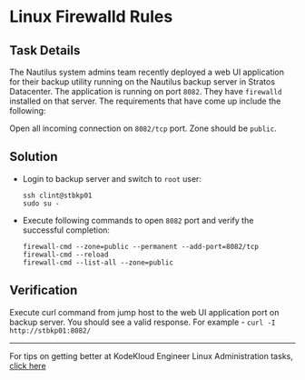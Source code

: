 # Linux Firewalld Rules

## Task Details

The Nautilus system admins team recently deployed a web UI application for their backup utility running on the Nautilus backup server in Stratos Datacenter. The application is running on port `8082`. They have `firewalld` installed on that server. The requirements that have come up include the following:

Open all incoming connection on `8082/tcp` port. Zone should be `public`.

## Solution

* Login to backup server and switch to `root` user:

      ssh clint@stbkp01
      sudo su -

* Execute following commands to open `8082` port and verify the successful completion:

      firewall-cmd --zone=public --permanent --add-port=8082/tcp
      firewall-cmd --reload
      firewall-cmd --list-all --zone=public

## Verification

Execute curl command from jump host to the web UI application port on backup server. You should see a valid response. For example - `curl -I http://stbkp01:8082/`

---
For tips on getting better at KodeKloud Engineer Linux Administration tasks, [click here](./README.md)
